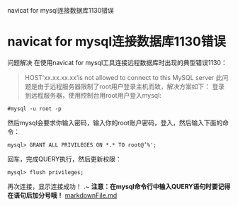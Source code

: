 navicat for mysql连接数据库1130错误

# navicat for mysql连接数据库1130错误

问题解决
在使用navicat for mysql工具连接远程数据库时出现的典型错误1130：
> HOST‘xx.xx.xx.xx’is not allowed to connect to this MySQL server
此问题是由于远程服务器限制了root用户登录主机而致，解决方案如下：
登录到远程服务器，使用控制台用root用户登入mysql:

	#mysql -u root -p

然后mysql会要求你输入密码，输入你的root账户密码，登入，然后输入下面的命令：

	mysql> GRANT ALL PRIVILEGES ON *.* TO root@’%';

回车，完成QUERY执行，然后更新权限：

	mysql> flush privileges;

再次连接，显示连接成功！ .~
**注意：在mysql命令行中输入QUERY语句时要记得在语句后加分号哦！**
[markdownFile.md](../_resources/33d992ab0995f41c789ed8179e3311b4.bin)